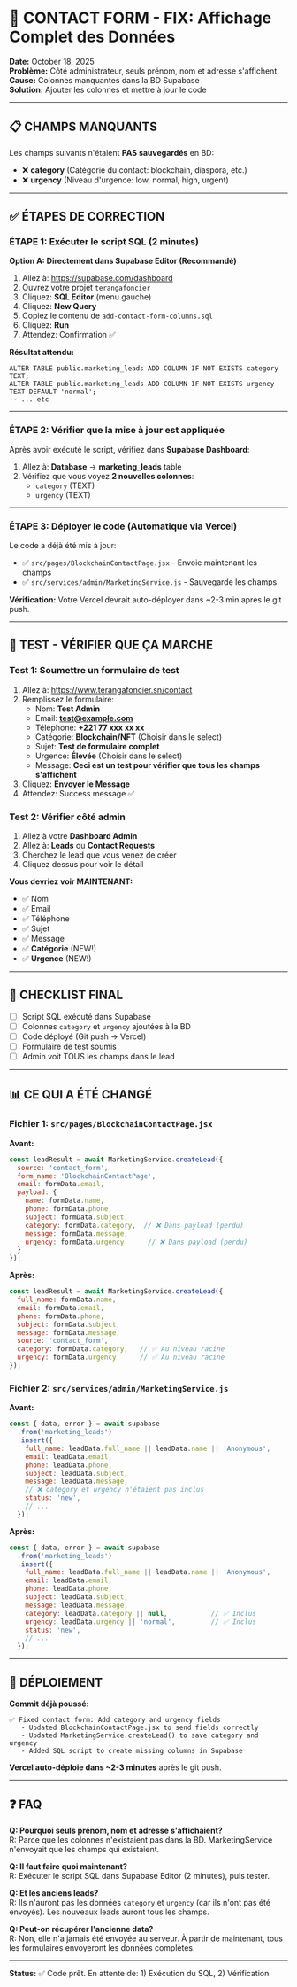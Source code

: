 # 🔧 CONTACT FORM - FIX: Affichage Complet des Données

**Date:** October 18, 2025  
**Problème:** Côté administrateur, seuls prénom, nom et adresse s'affichent  
**Cause:** Colonnes manquantes dans la BD Supabase  
**Solution:** Ajouter les colonnes et mettre à jour le code

---

## 📋 CHAMPS MANQUANTS

Les champs suivants n'étaient **PAS sauvegardés** en BD:

- ❌ **category** (Catégorie du contact: blockchain, diaspora, etc.)
- ❌ **urgency** (Niveau d'urgence: low, normal, high, urgent)

---

## ✅ ÉTAPES DE CORRECTION

### ÉTAPE 1: Exécuter le script SQL (2 minutes)

**Option A: Directement dans Supabase Editor (Recommandé)**

1. Allez à: https://supabase.com/dashboard
2. Ouvrez votre projet `terangafoncier`
3. Cliquez: **SQL Editor** (menu gauche)
4. Cliquez: **New Query**
5. Copiez le contenu de `add-contact-form-columns.sql`
6. Cliquez: **Run**
7. Attendez: Confirmation ✅

**Résultat attendu:**
```
ALTER TABLE public.marketing_leads ADD COLUMN IF NOT EXISTS category TEXT;
ALTER TABLE public.marketing_leads ADD COLUMN IF NOT EXISTS urgency TEXT DEFAULT 'normal';
-- ... etc
```

---

### ÉTAPE 2: Vérifier que la mise à jour est appliquée

Après avoir exécuté le script, vérifiez dans **Supabase Dashboard**:

1. Allez à: **Database** → **marketing_leads** table
2. Vérifiez que vous voyez **2 nouvelles colonnes**:
   - `category` (TEXT)
   - `urgency` (TEXT)

---

### ÉTAPE 3: Déployer le code (Automatique via Vercel)

Le code a déjà été mis à jour:
- ✅ `src/pages/BlockchainContactPage.jsx` - Envoie maintenant les champs
- ✅ `src/services/admin/MarketingService.js` - Sauvegarde les champs

**Vérification:**
Votre Vercel devrait auto-déployer dans ~2-3 min après le git push.

---

## 🧪 TEST - VÉRIFIER QUE ÇA MARCHE

### Test 1: Soumettre un formulaire de test

1. Allez à: https://www.terangafoncier.sn/contact
2. Remplissez le formulaire:
   - Nom: **Test Admin**
   - Email: **test@example.com**
   - Téléphone: **+221 77 xxx xx xx**
   - Catégorie: **Blockchain/NFT** (Choisir dans le select)
   - Sujet: **Test de formulaire complet**
   - Urgence: **Élevée** (Choisir dans le select)
   - Message: **Ceci est un test pour vérifier que tous les champs s'affichent**
3. Cliquez: **Envoyer le Message**
4. Attendez: Success message ✅

### Test 2: Vérifier côté admin

1. Allez à votre **Dashboard Admin**
2. Allez à: **Leads** ou **Contact Requests**
3. Cherchez le lead que vous venez de créer
4. Cliquez dessus pour voir le détail

**Vous devriez voir MAINTENANT:**
- ✅ Nom
- ✅ Email
- ✅ Téléphone
- ✅ Sujet
- ✅ Message
- ✅ **Catégorie** (NEW!)
- ✅ **Urgence** (NEW!)

---

## 🎯 CHECKLIST FINAL

- [ ] Script SQL exécuté dans Supabase
- [ ] Colonnes `category` et `urgency` ajoutées à la BD
- [ ] Code déployé (Git push → Vercel)
- [ ] Formulaire de test soumis
- [ ] Admin voit TOUS les champs dans le lead

---

## 📊 CE QUI A ÉTÉ CHANGÉ

### Fichier 1: `src/pages/BlockchainContactPage.jsx`
**Avant:**
```javascript
const leadResult = await MarketingService.createLead({
  source: 'contact_form',
  form_name: 'BlockchainContactPage',
  email: formData.email,
  payload: {
    name: formData.name,
    phone: formData.phone,
    subject: formData.subject,
    category: formData.category,  // ❌ Dans payload (perdu)
    message: formData.message,
    urgency: formData.urgency      // ❌ Dans payload (perdu)
  }
});
```

**Après:**
```javascript
const leadResult = await MarketingService.createLead({
  full_name: formData.name,
  email: formData.email,
  phone: formData.phone,
  subject: formData.subject,
  message: formData.message,
  source: 'contact_form',
  category: formData.category,   // ✅ Au niveau racine
  urgency: formData.urgency      // ✅ Au niveau racine
});
```

### Fichier 2: `src/services/admin/MarketingService.js`
**Avant:**
```javascript
const { data, error } = await supabase
  .from('marketing_leads')
  .insert({
    full_name: leadData.full_name || leadData.name || 'Anonymous',
    email: leadData.email,
    phone: leadData.phone,
    subject: leadData.subject,
    message: leadData.message,
    // ❌ category et urgency n'étaient pas inclus
    status: 'new',
    // ...
  });
```

**Après:**
```javascript
const { data, error } = await supabase
  .from('marketing_leads')
  .insert({
    full_name: leadData.full_name || leadData.name || 'Anonymous',
    email: leadData.email,
    phone: leadData.phone,
    subject: leadData.subject,
    message: leadData.message,
    category: leadData.category || null,           // ✅ Inclus
    urgency: leadData.urgency || 'normal',         // ✅ Inclus
    status: 'new',
    // ...
  });
```

---

## 🚀 DÉPLOIEMENT

**Commit déjà poussé:**
```
✅ Fixed contact form: Add category and urgency fields
   - Updated BlockchainContactPage.jsx to send fields correctly
   - Updated MarketingService.createLead() to save category and urgency
   - Added SQL script to create missing columns in Supabase
```

**Vercel auto-déploie dans ~2-3 minutes** après le git push.

---

## ❓ FAQ

**Q: Pourquoi seuls prénom, nom et adresse s'affichaient?**  
R: Parce que les colonnes n'existaient pas dans la BD. MarketingService n'envoyait que les champs qui existaient.

**Q: Il faut faire quoi maintenant?**  
R: Exécuter le script SQL dans Supabase Editor (2 minutes), puis tester.

**Q: Et les anciens leads?**  
R: Ils n'auront pas les données `category` et `urgency` (car ils n'ont pas été envoyés). Les nouveaux leads auront tous les champs.

**Q: Peut-on récupérer l'ancienne data?**  
R: Non, elle n'a jamais été envoyée au serveur. À partir de maintenant, tous les formulaires envoyeront les données complètes.

---

**Status:** ✅ Code prêt. En attente de: 1) Exécution du SQL, 2) Vérification
